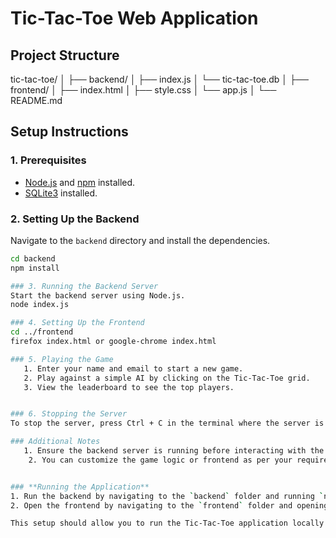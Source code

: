 # Tic-Tac-Toe Web Application

## Project Structure

tic-tac-toe/
│
├── backend/
│ ├── index.js 
│ └── tic-tac-toe.db 
│
├── frontend/
│ ├── index.html 
│ ├── style.css 
│ └── app.js 
│
└── README.md 


## Setup Instructions

### 1. Prerequisites

- [Node.js](https://nodejs.org/) and [npm](https://www.npmjs.com/) installed.
- [SQLite3](https://www.sqlite.org/) installed.

### 2. Setting Up the Backend

Navigate to the `backend` directory and install the dependencies.

```bash
cd backend
npm install

### 3. Running the Backend Server
Start the backend server using Node.js.
node index.js

### 4. Setting Up the Frontend
cd ../frontend
firefox index.html or google-chrome index.html

### 5. Playing the Game
   1. Enter your name and email to start a new game.
   2. Play against a simple AI by clicking on the Tic-Tac-Toe grid.
   3. View the leaderboard to see the top players.


### 6. Stopping the Server
To stop the server, press Ctrl + C in the terminal where the server is running.

### Additional Notes
   1. Ensure the backend server is running before interacting with the frontend.
    2. You can customize the game logic or frontend as per your requirements.


### **Running the Application**
1. Run the backend by navigating to the `backend` folder and running `node index.js`.
2. Open the frontend by navigating to the `frontend` folder and opening `index.html` in a browser.

This setup should allow you to run the Tic-Tac-Toe application locally with all the features described. Let me know if you need any further assistance!
